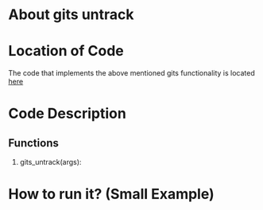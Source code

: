 # About gits untrack

# Location of Code
The code that implements the above mentioned gits functionality is located [here](https://github.com/harshitpatel96/GITS/blob/master/code/gits_untrack.py)

# Code Description
## Functions
1. gits_untrack(args):


# How to run it? (Small Example)
```

```